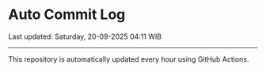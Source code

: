 # Auto Commit Log

Last updated: Saturday, 20-09-2025 04:11 WIB

---

This repository is automatically updated every hour using GitHub Actions.
